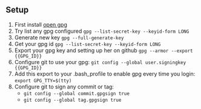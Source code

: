 ## Setup

1. First install [open gpg](https://www.openpgp.org)
2. Try list any gpg configured `gpg --list-secret-key --keyid-form LONG`
3. Generate new key `gpg --full-generate-key`
4. Get your gpg id `gpg --list-secret-key --keyid-form LONG`
5. Export your gpg key and setting up her on github `gpg --armor --export {{GPG_ID}}`
6. Configure git to use your gpg: `git config --global user.signingkey {{GPG_ID}}`
7. Add this export to your .bash_profile to enable gpg every time you login: `export GPG_TTY=$(tty)`
8. Configure git to sign any commit or tag:
    - `git config --global commit.gpgsign true`
    - `git config --global tag.gpgsign true`